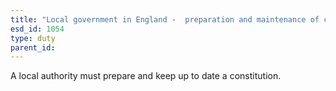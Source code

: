 ```yaml
---
title: "Local government in England -  preparation and maintenance of constitution"
esd_id: 1054
type: duty
parent_id:  
---
```


A local authority must prepare and keep up to date a constitution.

